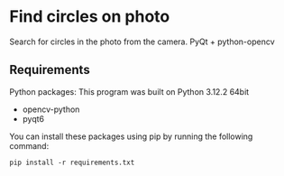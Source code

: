 # Find circles on photo
Search for circles in the photo from the camera. PyQt + python-opencv

## Requirements

Python packages: This program was built on Python 3.12.2 64bit

* opencv-python
* pyqt6

You can install these packages using pip by running the following command:

```
pip install -r requirements.txt
```
